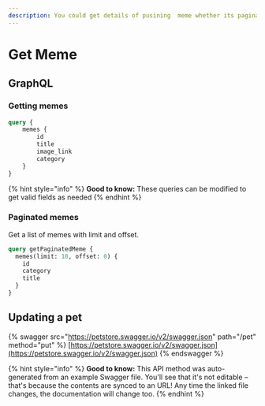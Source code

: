 ```yaml
---
description: You could get details of pusining  meme whether its paginated or not
---
```


# Get Meme

## GraphQL

### Getting  memes

```graphql
query {
    memes {
        id
        title
        image_link
        category
    }
}
```

{% hint style="info" %}
**Good to know:** These queries can be modified to get valid fields as needed
{% endhint %}

### Paginated memes

Get a list of memes with limit and offset.

```graphql
query getPaginatedMeme {
  memes(limit: 10, offset: 0) {
    id
    category
    title
  }
}
```

## Updating a pet

{% swagger src="https://petstore.swagger.io/v2/swagger.json" path="/pet" method="put" %}
[https://petstore.swagger.io/v2/swagger.json](https://petstore.swagger.io/v2/swagger.json)
{% endswagger %}

{% hint style="info" %}
**Good to know:** This API method was auto-generated from an example Swagger file. You'll see that it's not editable – that's because the contents are synced to an URL! Any time the linked file changes, the documentation will change too.
{% endhint %}
